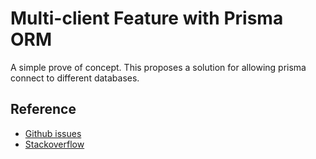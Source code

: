 # Multi-client Feature with Prisma ORM

A simple prove of concept. This proposes a solution for allowing prisma connect to different databases.

## Reference
- [Github issues](https://github.com/prisma/prisma/issues/2443#issuecomment-630679118)
- [Stackoverflow](https://stackoverflow.com/questions/69085557/i-want-to-use-multiple-database-in-prisma-orm)